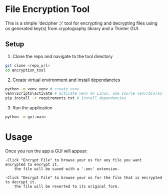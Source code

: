 # File Encryption Tool

This is a simple 'decipher :)' tool for encrypting and decrypting files using os generated key(s) from cryptography library and a Tkinter GUI.

## Setup
1. Clone the repo and navigate to the tool directory

```bash
git clone <repo_url>
cd encryption_tool
```

2. Create virtual environment and install dependancies

```bash
python -m venv venv # create venv
venv\Scripts\activate # activate venv On Linux, use source venv/bin/activate
pip install -r requirements.txt # install dependancies
```

3. Run the application

```bash
python -m gui.main
```
# Usage

Once you run the app a GUI will appear:

    -Click "Encrypt File" to browse your os for any file you want encrypted to encrypt it.
        the file will be saved with a '.enc' extension.

    -Click "Decrypt File" to browse your os for the file that is encrypted to decrypt it.
        the file will be reverted to its original form.

